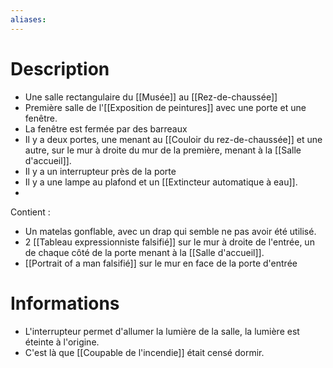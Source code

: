 ```yaml
---
aliases:
---
```

# Description
- Une salle rectangulaire du [[Musée]] au [[Rez-de-chaussée]]
- Première salle de l'[[Exposition de peintures]] avec une porte et une fenêtre.
- La fenêtre est fermée par des barreaux
- Il y a deux portes, une menant au [[Couloir du rez-de-chaussée]] et une autre, sur le mur à droite du mur de la première, menant à la [[Salle d'accueil]].
- Il y a un interrupteur près de la porte
- Il y a une lampe au plafond et un [[Extincteur automatique à eau]].
- 
Contient : 
- Un matelas gonflable, avec un drap qui semble ne pas avoir été utilisé.
- 2 [[Tableau expressionniste falsifié]] sur le mur à droite de l'entrée, un de chaque côté de la porte menant à la [[Salle d'accueil]].
- [[Portrait of a man falsifié]] sur le mur en face de la porte d'entrée
# Informations
- L'interrupteur permet d'allumer la lumière de la salle, la lumière est éteinte à l'origine.
- C'est là que [[Coupable de l'incendie]] était censé dormir.